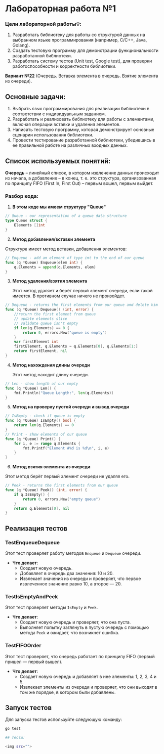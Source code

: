 # Лабораторная работа №1
### Цели лабораторной работы💡:
1. Разработать библиотеку для работы со структурой данных на выбранном языке программирования (например, C/C++, Java, Golang).
2. Создать тестовую программу для демонстрации функциональности разработанной библиотеки.
3. Разработать систему тестов (Unit test, Google test), для проверки работоспособности и корректности библиотеки.
   
**Вариант №22** (Очередь. Вставка элемента в очередь. Взятие элемента из очереди).

## Основные задачи: 
1. Выбрать язык программирования для реализации библиотеки в соответствии с индивидуальным заданием.
2. Разработать и реализовать библиотеку для работы с элементами, включая операции вставки и удаления элементов.
3. Написать тестовую программу, которая демонстрирует основные сценарии использования библиотеки.
4. Провести тестирование разработанной библиотеки, убедившись в ее правильной работе на различных входных данных.
## Список используемых понятий:
**Очередь** – линейный список, в котором извлечение данных происходит из начала, а добавление – в конец, т. е. это структура, организованная по принципу FIFO (First In, First Out) – первым вошел, первым выйдет.


### Разбор кода:
1. **В этом коде мы имеем структуру "Queue"**

```go
// Queue - our representation of a queue data structure
type Queue struct {
	Elements []int
}
```
2. **Метод добавления/вставки элемента**

Структура имеет метод вставки, добавления элементов:
```go
// Enqueue - add an element of type int to the end of our queue
func (q *Queue) Enqueue(elem int) {
	q.Elements = append(q.Elements, elem)
}
```
3. **Метод удаления/взятия элемента**   

   Этот метод удаляет и берёт первый элемент очереди, если такой имеется. В противном случае ничего не произойдет.
```go
// Dequeue - returns the first elements from our queue and delete him
func (q *Queue) Dequeue() (int, error) {
	//return the first element from queue
	// update elements slice
	// validate queue isn't empty
	if len(q.Elements) == 0 {
		return 0, errors.New("queue is empty")
	}
	var firstElement int
	firstElement, q.Elements = q.Elements[0], q.Elements[1:]
	return firstElement, nil
}
```
4. **Метод нахождения длины очереди**

   Этот метод находит длину очереди.
```go
// Len - show length of our empty
func (q *Queue) Len() {
	fmt.Println("Queue Length:", len(q.Elements))
}
```
5. **Метод на проверку пустой очереди и вывод очереди**

```go
// IsEmpty - check if queue is empty
func (q *Queue) IsEmpty() bool {
	return len(q.Elements) == 0
}
// Print - show elements of our queue
func (q *Queue) Print() {
	for i, e := range q.Elements {
		fmt.Printf("Element #%d is %d\n", i, e)
	}
}
```
6. **Метод взятия элемента из очереди**

Этот метод берёт первый элемент очереди не удаляя его.

```go
// Peek - returns the first elements from our queue
func (q *Queue) Peek() (int, error) {
	if q.IsEmpty() {
		return 0, errors.New("empty queue")
	}
	return q.Elements[0], nil
}
```
## Реализация тестов 

### TestEnqueueDequeue

Этот тест проверяет работу методов `Enqueue` и `Dequeue` очереди. 

- **Что делает**: 
  - Создает новую очередь.
  - Добавляет в очередь два значения: 10 и 20.
  - Извлекает значения из очереди и проверяет, что первое извлеченное значение равно 10, а второе — 20.

### TestIsEmptyAndPeek

Этот тест проверяет методы `IsEmpty` и `Peek`.

- **Что делает**: 
  - Создает новую очередь и проверяет, что она пуста.
  - Выполняет попытку заглянуть в пустую очередь с помощью метода `Peek` и ожидает, что возникнет ошибка.

### TestFIFOOrder

Этот тест проверяет, что очередь работает по принципу FIFO (первый пришел — первый вышел).

- **Что делает**: 
  - Создает новую очередь и добавляет в нее элементы: 1, 2, 3, 4 и 5.
  - Извлекает элементы из очереди и проверяет, что они выходят в том же порядке, в котором были добавлены.

## Запуск тестов

Для запуска тестов используйте следующую команду:

```bash
go test

## Тесты:

<img src="">













